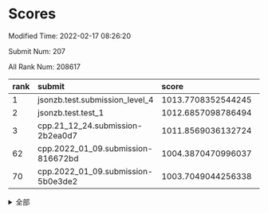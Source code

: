 # Scores

Modified Time: 2022-02-17 08:26:20

Submit Num: 207

All Rank Num: 208617

| rank |               submit               |       score        |       sigma        | pk_num |
| :--- | :--------------------------------- | :----------------- | :----------------- | :----- |
| 1    | jsonzb.test.submission_level_4     | 1013.7708352544245 | 0.8284109701568031 | 4032   |
| 2    | jsonzb.test.test_1                 | 1012.6857098786494 | 0.7963714701880981 | 4031   |
| 3    | cpp.21_12_24.submission-2b2ea0d7   | 1011.8569036132724 | 0.7924996283871645 | 4037   |
| 62   | cpp.2022_01_09.submission-816672bd | 1004.3870470996037 | 0.7206881113942386 | 4027   |
| 70   | cpp.2022_01_09.submission-5b0e3de2 | 1003.7049044256338 | 0.7253593099410952 | 4029   |


<details>
<summary>全部</summary>

| rank |                 submit                 |       score        |       sigma        | pk_num |
| :--- | :------------------------------------- | :----------------- | :----------------- | :----- |
| 1    | jsonzb.test.submission_level_4         | 1013.7708352544245 | 0.8284109701568031 | 4032   |
| 2    | jsonzb.test.test_1                     | 1012.6857098786494 | 0.7963714701880981 | 4031   |
| 3    | cpp.21_12_24.submission-2b2ea0d7       | 1011.8569036132724 | 0.7924996283871645 | 4037   |
| 4    | gobigger.level_3.submission_level_3_35 | 1011.647644975914  | 0.7665648274562841 | 4027   |
| 5    | gobigger.level_3.submission_level_3_14 | 1011.5436978772477 | 0.7884214423082769 | 4037   |
| 6    | gobigger.level_3.submission_level_3_15 | 1011.4171974042914 | 0.7730422609329846 | 4032   |
| 7    | gobigger.level_3.submission_level_3_36 | 1011.0138818194088 | 0.7788695766722558 | 4024   |
| 8    | gobigger.level_3.submission_level_3_49 | 1010.7503636845538 | 0.7638779834457513 | 4028   |
| 9    | gobigger.level_3.submission_level_3_45 | 1010.7409317995069 | 0.7608531438640345 | 4033   |
| 10   | gobigger.level_3.submission_level_3_19 | 1010.5785894020082 | 0.7486513209220431 | 4031   |
| 11   | gobigger.level_3.submission_level_3_32 | 1010.5015045784278 | 0.7526420821575818 | 4032   |
| 12   | gobigger.level_3.submission_level_3_28 | 1010.4360874266841 | 0.772642424723495  | 4033   |
| 13   | gobigger.level_3.submission_level_3_4  | 1010.4002830390078 | 0.7654241438951234 | 4029   |
| 14   | gobigger.level_3.submission_level_3_20 | 1010.2665960197887 | 0.7640945566549177 | 4028   |
| 15   | gobigger.level_3.submission_level_3_8  | 1010.2088233948716 | 0.7666173416084472 | 4030   |
| 16   | gobigger.level_3.submission_level_3_43 | 1010.2085814642252 | 0.7528329771864196 | 4032   |
| 17   | gobigger.level_3.submission_level_3_44 | 1010.2073599671838 | 0.7899223543682435 | 4031   |
| 18   | gobigger.level_3.submission_level_3_31 | 1010.1745965421813 | 0.7735069754172607 | 4031   |
| 19   | gobigger.level_3.submission_level_3_0  | 1010.0507368826313 | 0.7443737635494537 | 4038   |
| 20   | gobigger.level_3.submission_level_3_30 | 1009.9686431929407 | 0.7544566584311582 | 4034   |
| 21   | gobigger.level_3.submission_level_3_48 | 1009.9680178229818 | 0.7479542434308453 | 4030   |
| 22   | gobigger.level_3.submission_level_3_24 | 1009.9493299836724 | 0.7615541651147528 | 4028   |
| 23   | gobigger.level_3.submission_level_3_23 | 1009.927248852713  | 0.7615908903737356 | 4032   |
| 24   | gobigger.level_3.submission_level_3_16 | 1009.8352293732997 | 0.7472062117789104 | 4028   |
| 25   | gobigger.level_3.submission_level_3_37 | 1009.7942990354782 | 0.7391084734355569 | 4029   |
| 26   | gobigger.level_3.submission_level_3_17 | 1009.791310638616  | 0.7806264189419824 | 4035   |
| 27   | gobigger.level_3.submission_level_3_29 | 1009.7281910697525 | 0.7481694962076847 | 4032   |
| 28   | gobigger.level_3.submission_level_3_41 | 1009.7201239609442 | 0.7484561075877342 | 4028   |
| 29   | gobigger.level_3.submission_level_3_10 | 1009.7156776665942 | 0.7459798095341867 | 4029   |
| 30   | gobigger.level_3.submission_level_3_46 | 1009.668474132422  | 0.7631184773086153 | 4034   |
| 31   | gobigger.level_3.submission_level_3_5  | 1009.6381668667104 | 0.7598495198813339 | 4033   |
| 32   | gobigger.level_3.submission_level_3_38 | 1009.6327153454345 | 0.7473729549392045 | 4031   |
| 33   | gobigger.level_3.submission_level_3_18 | 1009.6234936383844 | 0.7640298454312341 | 4034   |
| 34   | gobigger.level_3.submission_level_3_9  | 1009.5885999821708 | 0.7564628373662152 | 4032   |
| 35   | gobigger.level_3.submission_level_3_13 | 1009.5255400772944 | 0.7629949984518916 | 4030   |
| 36   | gobigger.level_3.submission_level_3_34 | 1009.4992545327141 | 0.7365795217409831 | 4029   |
| 37   | gobigger.level_3.submission_level_3_40 | 1009.426869911671  | 0.757538297379654  | 4032   |
| 38   | gobigger.level_3.submission_level_3_42 | 1009.416949564408  | 0.7514610561421665 | 4028   |
| 39   | gobigger.level_3.submission_level_3_12 | 1009.404341737898  | 0.7551434242134062 | 4032   |
| 40   | gobigger.level_3.submission_level_3_1  | 1009.3832330753883 | 0.7447006526861937 | 4028   |
| 41   | gobigger.level_3.submission_level_3_39 | 1009.3393554774909 | 0.7418459584699321 | 4032   |
| 42   | gobigger.level_3.submission_level_3_33 | 1009.2885300736283 | 0.7518505996279227 | 4029   |
| 43   | gobigger.level_3.submission_level_3_6  | 1009.2548706471022 | 0.7454812557002014 | 4032   |
| 44   | gobigger.level_3.submission_level_3_11 | 1009.2238582344643 | 0.741266818197679  | 4031   |
| 45   | gobigger.level_3.submission_level_3_47 | 1009.217828059531  | 0.7196595975160672 | 4036   |
| 46   | gobigger.level_3.submission_level_3_7  | 1009.0876975590556 | 0.757028178259823  | 4029   |
| 47   | gobigger.level_3.submission_level_3_22 | 1009.0536436726622 | 0.7494070324568667 | 4030   |
| 48   | gobigger.level_3.submission_level_3_25 | 1009.0477783238902 | 0.7312483315710653 | 4028   |
| 49   | gobigger.level_3.submission_level_3_27 | 1009.012131692626  | 0.7545497111880543 | 4032   |
| 50   | gobigger.level_3.submission_level_3_26 | 1008.9893263096272 | 0.740387979348342  | 4034   |
| 51   | gobigger.level_3.submission_level_3_2  | 1008.8512424707051 | 0.7336749496853491 | 4034   |
| 52   | gobigger.level_3.submission_level_3_3  | 1008.7443250314495 | 0.7599306740249848 | 4027   |
| 53   | gobigger.level_3.submission_level_3_21 | 1007.4902089382356 | 0.7303270615213278 | 4034   |
| 54   | gobigger.level_1.submission_level_1_42 | 1005.2759128623326 | 0.7016524571654649 | 4032   |
| 55   | gobigger.level_1.submission_level_1_14 | 1005.0733392653411 | 0.7261066708446777 | 4032   |
| 56   | gobigger.level_1.submission_level_1_20 | 1005.039746896599  | 0.7134154975379338 | 4030   |
| 57   | gobigger.level_1.submission_level_1_12 | 1004.9967708462295 | 0.734351660811225  | 4033   |
| 58   | gobigger.level_1.submission_level_1_32 | 1004.7923144137773 | 0.7290518135128858 | 4029   |
| 59   | gobigger.level_1.submission_level_1_4  | 1004.6736095357996 | 0.7349692879963021 | 4035   |
| 60   | gobigger.level_1.submission_level_1_44 | 1004.5330507629466 | 0.7298878755716649 | 4026   |
| 61   | gobigger.level_1.submission_level_1_15 | 1004.5207277719946 | 0.7204809737793624 | 4036   |
| 62   | cpp.2022_01_09.submission-816672bd     | 1004.3870470996037 | 0.7206881113942386 | 4027   |
| 63   | gobigger.level_1.submission_level_1_35 | 1004.1994678598445 | 0.7136036785527232 | 4025   |
| 64   | gobigger.level_1.submission_level_1_23 | 1004.1638227409558 | 0.7183950161799566 | 4032   |
| 65   | gobigger.level_1.submission_level_1_39 | 1004.1205638131037 | 0.7239985535892629 | 4027   |
| 66   | gobigger.level_1.submission_level_1_1  | 1004.1119757287195 | 0.7179183236963693 | 4030   |
| 67   | gobigger.level_1.submission_level_1_33 | 1003.9352817125625 | 0.7066197956693031 | 4033   |
| 68   | gobigger.level_1.submission_level_1_49 | 1003.8125005232529 | 0.7104610299392148 | 4032   |
| 69   | gobigger.level_1.submission_level_1_26 | 1003.7277767304555 | 0.7287317079278756 | 4032   |
| 70   | cpp.2022_01_09.submission-5b0e3de2     | 1003.7049044256338 | 0.7253593099410952 | 4029   |
| 71   | gobigger.level_1.submission_level_1_6  | 1003.6999660860217 | 0.7219600521423262 | 4035   |
| 72   | gobigger.level_1.submission_level_1_45 | 1003.6489677126301 | 0.7133891911232131 | 4031   |
| 73   | gobigger.level_1.submission_level_1_11 | 1003.6036661593422 | 0.7286221956540543 | 4031   |
| 74   | gobigger.level_1.submission_level_1_13 | 1003.5570219747086 | 0.722571376201844  | 4026   |
| 75   | gobigger.level_1.submission_level_1_0  | 1003.5299711737471 | 0.7043898935143856 | 4030   |
| 76   | gobigger.level_1.submission_level_1_38 | 1003.5128579757437 | 0.7140598582370498 | 4030   |
| 77   | gobigger.level_1.submission_level_1_31 | 1003.5010820569454 | 0.7103753477792579 | 4036   |
| 78   | gobigger.level_1.submission_level_1_40 | 1003.495147030152  | 0.7040815185923497 | 4033   |
| 79   | gobigger.level_1.submission_level_1_8  | 1003.4053563029058 | 0.7055713366272125 | 4030   |
| 80   | gobigger.level_1.submission_level_1_47 | 1003.3716110702296 | 0.7189856787920453 | 4028   |
| 81   | gobigger.level_1.submission_level_1_48 | 1003.3678389991218 | 0.711383299760157  | 4029   |
| 82   | gobigger.level_1.submission_level_1_46 | 1003.3462514012102 | 0.7073190286804397 | 4033   |
| 83   | gobigger.level_1.submission_level_1_29 | 1003.3455890422085 | 0.7156718617095903 | 4030   |
| 84   | gobigger.level_1.submission_level_1_37 | 1003.2775825321761 | 0.7219172325440442 | 4036   |
| 85   | gobigger.level_1.submission_level_1_17 | 1003.2571349532845 | 0.7199844604117269 | 4037   |
| 86   | gobigger.level_1.submission_level_1_7  | 1003.1853446882399 | 0.707113779641522  | 4035   |
| 87   | gobigger.level_1.submission_level_1_16 | 1003.1501364094227 | 0.7231209286299188 | 4034   |
| 88   | gobigger.level_1.submission_level_1_9  | 1003.0794305942745 | 0.7161556806631023 | 4028   |
| 89   | gobigger.level_1.submission_level_1_27 | 1003.0632199321939 | 0.7125778342720833 | 4027   |
| 90   | gobigger.level_1.submission_level_1_5  | 1003.0010673015124 | 0.7127511296039917 | 4027   |
| 91   | gobigger.level_1.submission_level_1_18 | 1002.9243083946515 | 0.7183950034915878 | 4027   |
| 92   | gobigger.level_1.submission_level_1_28 | 1002.9233159073973 | 0.7239102049593543 | 4029   |
| 93   | gobigger.level_1.submission_level_1_10 | 1002.8896463793583 | 0.709537196976567  | 4034   |
| 94   | gobigger.level_1.submission_level_1_25 | 1002.8465975213516 | 0.7242268738027933 | 4031   |
| 95   | gobigger.level_1.submission_level_1_24 | 1002.8358964209909 | 0.7094920219979202 | 4032   |
| 96   | gobigger.level_1.submission_level_1_2  | 1002.775948868082  | 0.7083740751182133 | 4030   |
| 97   | gobigger.level_1.submission_level_1_41 | 1002.7448749992546 | 0.7063147487426793 | 4029   |
| 98   | gobigger.level_1.submission_level_1_43 | 1002.6982238877572 | 0.7079739003282374 | 4036   |
| 99   | gobigger.level_1.submission_level_1_21 | 1002.650886975252  | 0.7264376740175212 | 4032   |
| 100  | gobigger.level_1.submission_level_1_30 | 1002.5910451718911 | 0.7192314411194739 | 4033   |
| 101  | gobigger.level_1.submission_level_1_19 | 1002.5353737506615 | 0.727194547142463  | 4028   |
| 102  | gobigger.level_1.submission_level_1_34 | 1002.3439208485449 | 0.7177700795880249 | 4032   |
| 103  | gobigger.level_1.submission_level_1_3  | 1002.2657829055154 | 0.7101253400250895 | 4033   |
| 104  | gobigger.level_1.submission_level_1_22 | 1002.0314284639231 | 0.7138737715276624 | 4038   |
| 105  | gobigger.level_1.submission_level_1_36 | 1001.5278858806528 | 0.7100539697909798 | 4031   |
| 106  | gobigger.random.submission_random_48   | 997.3000042217036  | 0.7134212989355001 | 4030   |
| 107  | gobigger.random.submission_random_31   | 997.2169500670975  | 0.7188344169458478 | 4031   |
| 108  | gobigger.random.submission_random_37   | 997.1797416054078  | 0.7146098591407134 | 4033   |
| 109  | gobigger.random.submission_random_28   | 997.151464474701   | 0.6947973548620986 | 4033   |
| 110  | gobigger.random.submission_random_27   | 997.1106258355271  | 0.7150960093986077 | 4027   |
| 111  | gobigger.random.submission_random_44   | 996.9784894218634  | 0.7076804444919154 | 4033   |
| 112  | gobigger.random.submission_random_25   | 996.8506601638973  | 0.7094972698479861 | 4029   |
| 113  | gobigger.random.submission_random_46   | 996.6991718194655  | 0.7100886733999668 | 4038   |
| 114  | gobigger.random.submission_random_11   | 996.6296281771815  | 0.7051556399135817 | 4031   |
| 115  | gobigger.random.submission_random_49   | 996.6269819618268  | 0.7212466251671118 | 4026   |
| 116  | gobigger.random.submission_random_32   | 996.5287736857191  | 0.7047876236827554 | 4032   |
| 117  | gobigger.random.submission_random_33   | 996.4754447106941  | 0.7140015115383977 | 4030   |
| 118  | gobigger.random.submission_random_22   | 996.3957264554306  | 0.6942268980660102 | 4032   |
| 119  | gobigger.random.submission_random_18   | 996.3836890624718  | 0.7101328960694563 | 4034   |
| 120  | gobigger.random.submission_random_20   | 996.3258165535002  | 0.7005138219090801 | 4027   |
| 121  | gobigger.random.submission_random_10   | 996.2356928208447  | 0.7033047160853088 | 4031   |
| 122  | gobigger.random.submission_random_5    | 996.2101428492354  | 0.7244819310620684 | 4030   |
| 123  | gobigger.random.submission_random_2    | 996.1878890999783  | 0.70268715391553   | 4035   |
| 124  | gobigger.random.submission_random_15   | 996.1869911970465  | 0.7061691549980659 | 4038   |
| 125  | gobigger.random.submission_random_13   | 996.156407685271   | 0.711395561108085  | 4030   |
| 126  | gobigger.random.submission_random_0    | 996.0928317237709  | 0.7143609934871155 | 4037   |
| 127  | gobigger.random.submission_random_26   | 996.0042590073149  | 0.7127732023113406 | 4024   |
| 128  | gobigger.random.submission_random_47   | 995.9898411118216  | 0.7048200789534725 | 4031   |
| 129  | gobigger.random.submission_random_16   | 995.9734498619803  | 0.7022426990382553 | 4034   |
| 130  | gobigger.random.submission_random_24   | 995.9540538961412  | 0.7051378096119673 | 4032   |
| 131  | gobigger.random.submission_random_19   | 995.9460619084672  | 0.713842394995238  | 4036   |
| 132  | gobigger.random.submission_random_29   | 995.9168195133884  | 0.7153154473909615 | 4031   |
| 133  | gobigger.random.submission_random_35   | 995.8411812555609  | 0.7032755593326617 | 4037   |
| 134  | gobigger.random.submission_random_38   | 995.8246540412017  | 0.7160591476368989 | 4030   |
| 135  | gobigger.random.submission_random_42   | 995.8224232764888  | 0.7200658879991707 | 4033   |
| 136  | gobigger.random.submission_random_6    | 995.8187653499043  | 0.7261222761446156 | 4031   |
| 137  | gobigger.random.submission_random_12   | 995.7063035636547  | 0.7141676242594018 | 4032   |
| 138  | gobigger.random.submission_random_1    | 995.6086868624217  | 0.7164064583357656 | 4029   |
| 139  | gobigger.random.submission_random_17   | 995.5178579242993  | 0.711436463963413  | 4031   |
| 140  | gobigger.random.submission_random_8    | 995.4378394399665  | 0.7121282398804422 | 4033   |
| 141  | gobigger.random.submission_random_39   | 995.4374342410562  | 0.6994083918367159 | 4031   |
| 142  | gobigger.random.submission_random_21   | 995.4152168915424  | 0.7138688470623613 | 4033   |
| 143  | gobigger.random.submission_random_43   | 995.3811620437791  | 0.7120846832076425 | 4030   |
| 144  | gobigger.random.submission_random_41   | 995.3593912066793  | 0.7073708132764772 | 4032   |
| 145  | gobigger.random.submission_random_36   | 995.3174446490362  | 0.7058296135029968 | 4028   |
| 146  | gobigger.random.submission_random_7    | 995.244701996579   | 0.7049268008076247 | 4031   |
| 147  | gobigger.random.submission_random_14   | 995.2428674156079  | 0.7247614357003876 | 4032   |
| 148  | gobigger.random.submission_random_40   | 995.2184059275463  | 0.7155489152669532 | 4029   |
| 149  | gobigger.random.submission_random_34   | 995.1504666830267  | 0.7193574078713977 | 4026   |
| 150  | gobigger.random.submission_random_45   | 995.1477711901529  | 0.7164409707315806 | 4027   |
| 151  | gobigger.random.submission_random_9    | 995.0562809912824  | 0.7166847043001411 | 4033   |
| 152  | gobigger.random.submission_random_3    | 994.8882565677458  | 0.7107455602635953 | 4028   |
| 153  | gobigger.random.submission_random_23   | 994.8666181563775  | 0.7026234359961808 | 4030   |
| 154  | gobigger.random.submission_random_4    | 994.7123951923029  | 0.714769263837212  | 4030   |
| 155  | gobigger.level_2.submission_level_2_36 | 994.2487934995416  | 0.7317787007225538 | 4026   |
| 156  | gobigger.random.submission_random_30   | 994.2005815016449  | 0.7261104598377627 | 4030   |
| 157  | gobigger.level_2.submission_level_2_10 | 993.6728201977656  | 0.7545668066253853 | 4036   |
| 158  | gobigger.level_2.submission_level_2_17 | 993.4762476446126  | 0.7347250745045414 | 4030   |
| 159  | gobigger.level_2.submission_level_2_38 | 993.4126336634159  | 0.7397425054312252 | 4036   |
| 160  | gobigger.level_2.submission_level_2_47 | 993.248692447885   | 0.7420530067310472 | 4032   |
| 161  | gobigger.level_2.submission_level_2_19 | 993.2338262259332  | 0.7259391224076711 | 4033   |
| 162  | gobigger.level_2.submission_level_2_4  | 993.0441421503546  | 0.7272204055428496 | 4028   |
| 163  | gobigger.level_2.submission_level_2_44 | 993.0141064504769  | 0.7434878898970382 | 4033   |
| 164  | gobigger.level_2.submission_level_2_21 | 993.0113154449052  | 0.7480136971883482 | 4032   |
| 165  | gobigger.level_2.submission_level_2_0  | 992.9802875388997  | 0.7097290289869896 | 4026   |
| 166  | gobigger.level_2.submission_level_2_35 | 992.9156022216225  | 0.760998361645666  | 4034   |
| 167  | gobigger.level_2.submission_level_2_18 | 992.9029258638983  | 0.7473785167105561 | 4030   |
| 168  | gobigger.level_2.submission_level_2_33 | 992.8439663862423  | 0.7437252715029653 | 4031   |
| 169  | gobigger.level_2.submission_level_2_9  | 992.6993530615147  | 0.7331960311838068 | 4031   |
| 170  | gobigger.level_2.submission_level_2_8  | 992.6518750928362  | 0.7508129963449199 | 4032   |
| 171  | gobigger.level_2.submission_level_2_16 | 992.5746887205432  | 0.7292552038668234 | 4031   |
| 172  | gobigger.level_2.submission_level_2_27 | 992.5032192466274  | 0.7144409799740205 | 4029   |
| 173  | gobigger.level_2.submission_level_2_22 | 992.3979853056106  | 0.7530523315250516 | 4031   |
| 174  | gobigger.level_2.submission_level_2_6  | 992.372006219183   | 0.7370420558949663 | 4034   |
| 175  | gobigger.level_2.submission_level_2_41 | 992.320732998628   | 0.7623233103237073 | 4034   |
| 176  | gobigger.level_2.submission_level_2_32 | 992.2314592711601  | 0.7538819294541944 | 4030   |
| 177  | gobigger.level_2.submission_level_2_23 | 992.2100666331304  | 0.7423355444541098 | 4033   |
| 178  | gobigger.level_2.submission_level_2_30 | 992.2060702843073  | 0.7563628670340381 | 4026   |
| 179  | gobigger.level_2.submission_level_2_12 | 992.0404545326911  | 0.759387237792401  | 4031   |
| 180  | gobigger.level_2.submission_level_2_11 | 991.9968715414881  | 0.7473010310778223 | 4027   |
| 181  | gobigger.level_2.submission_level_2_20 | 991.9258509342517  | 0.7786741345862492 | 4034   |
| 182  | gobigger.level_2.submission_level_2_26 | 991.8145562436099  | 0.7570619944725944 | 4028   |
| 183  | gobigger.level_2.submission_level_2_1  | 991.8113145290267  | 0.7625620347783028 | 4029   |
| 184  | gobigger.level_2.submission_level_2_39 | 991.8050555261626  | 0.7284932489534137 | 4027   |
| 185  | gobigger.level_2.submission_level_2_14 | 991.8011004962246  | 0.7275581478944474 | 4030   |
| 186  | gobigger.level_2.submission_level_2_45 | 991.7744420206376  | 0.7534880529861531 | 4037   |
| 187  | gobigger.level_2.submission_level_2_15 | 991.7648580270068  | 0.7334099968083098 | 4031   |
| 188  | gobigger.level_2.submission_level_2_5  | 991.7528128622425  | 0.7448007985180048 | 4033   |
| 189  | gobigger.level_2.submission_level_2_40 | 991.7125368955335  | 0.7472742706915826 | 4037   |
| 190  | gobigger.level_2.submission_level_2_34 | 991.6383932953778  | 0.7452974589682458 | 4034   |
| 191  | gobigger.level_2.submission_level_2_7  | 991.5434613007156  | 0.7420086067020868 | 4030   |
| 192  | gobigger.level_2.submission_level_2_2  | 991.5102737183303  | 0.7541915861116141 | 4026   |
| 193  | gobigger.level_2.submission_level_2_13 | 991.5033253658083  | 0.7646952087662007 | 4031   |
| 194  | gobigger.level_2.submission_level_2_49 | 991.3640355251327  | 0.7342141812638449 | 4032   |
| 195  | gobigger.level_2.submission_level_2_25 | 991.3060702437414  | 0.7207184053086401 | 4033   |
| 196  | gobigger.level_2.submission_level_2_48 | 991.2720177611029  | 0.7313054313561002 | 4034   |
| 197  | gobigger.level_2.submission_level_2_37 | 991.1986603592753  | 0.755521220564766  | 4033   |
| 198  | gobigger.level_2.submission_level_2_28 | 991.1561209985504  | 0.7459098775176611 | 4033   |
| 199  | gobigger.level_2.submission_level_2_42 | 991.0852846791472  | 0.7812622047554895 | 4037   |
| 200  | gobigger.level_2.submission_level_2_29 | 991.0785575671255  | 0.7555056405733424 | 4030   |
| 201  | gobigger.level_2.submission_level_2_31 | 991.0239356242839  | 0.7651392697053991 | 4029   |
| 202  | gobigger.level_2.submission_level_2_46 | 991.0157651721784  | 0.7767915085991124 | 4030   |
| 203  | gobigger.level_2.submission_level_2_24 | 990.7328491656262  | 0.7533118536868026 | 4033   |
| 204  | gobigger.level_2.submission_level_2_43 | 990.665002837495   | 0.751454382364716  | 4035   |
| 205  | gobigger.level_2.submission_level_2_3  | 990.3900956120593  | 0.7595342846169463 | 4027   |
| 206  | gobigger.none.submission_none_1        | 979.2658772154283  | 1.1801483118056473 | 4033   |
| 207  | gobigger.none.submission_none_0        | 975.2439657733428  | 1.482540496097133  | 4035   |

</details>